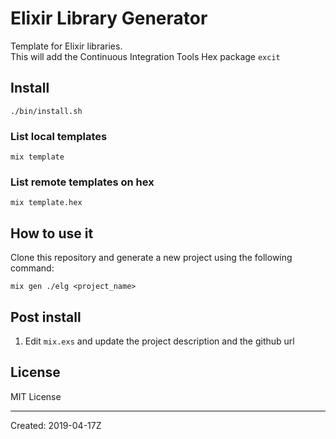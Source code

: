 # Elixir Library Generator

Template for Elixir libraries.  
This will add the Continuous Integration Tools Hex package `excit`  

## Install

```shell
./bin/install.sh
```

### List local templates

```shell
mix template
```

### List remote templates on hex

```shell
mix template.hex
```

## How to use it

Clone this repository and generate a new project using the following command:

```shell
mix gen ./elg <project_name>
```

## Post install

1. Edit `mix.exs` and update the project description and the github url

## License

MIT License

----
Created:  2019-04-17Z
